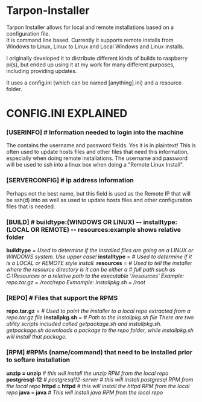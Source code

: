 # Tarpon-Installer
Tarpon Installer allows for local and remote installations based on a configuration file.  
It is command line based. Currently it supports remote installs from Windows to Linux, 
Linux to Linux and Local Windows and Linux installs.

I originally developed it to distribute different kinds of builds to raspberry pi(s), but
ended up using it at my work for many different purposes, including providing updates.

It uses a config.ini (which can be named [anything].ini) and a resource folder.

# CONFIG.INI EXPLAINED
### [USERINFO] # Information needed to login into the machine
The contains the username and password fields.  Yes it is in plaintext!  This is often
used to update hosts files and other files that need this information, especially when
doing remote installations.  The username and password will be used to ssh into a linux
box when doing a "Remote Linux Install".

### [SERVERCONFIG] # ip address information
Perhaps not the best name, but this field is used as the Remote IP that will be ssh(d) into
as well as used to update hosts files and other configuration files that is needed.

### [BUILD] # buildtype:(WINDOWS OR LINUX) -- installtype:(LOCAL OR REMOTE) -- resources:example shows relative folder
**buildtype** = *Used to determine if the installed files are going on a LINUX or WINDOWS system.  Use upper case!*
**installtype** =	*# Used to determine if it is a LOCAL or REMOTE style install.*
**resources** = *# Used to tell the installer where the resource directory is it can be either a*
				*# full path such as C:\Resources or a relative path to the executable '/resources'*
	*Example: repo.tar.gz = /root/repo*
	*Exmample: installpkg.sh = /root*

### [REPO] # Files that support the RPMS
**repo.tar.gz** =		*# Used to point the installer to a local repo extracted from a repo.tar.gz file*
**installpkg.sh** =	*# Path to the installpkg.sh file*
*There are two utility scripts included called getpackage.sh and installpkg.sh.  getpackage.sh downloads*
*a package to the repo folder, while installpkg.sh will install that package.*

### [RPM] #RPMs (name/command) that need to be installed prior to softare installation
**unzip = unzip**	*# this will install the unzip RPM from the local repo*
**postgresql-12**	*# postgresql12-server # this will install postgresql RPM from the local repo*
**httpd = httpd**	*# this will install the httpd RPM from the local repo*
**java = java**	*# This will install java RPM from the local repo*
